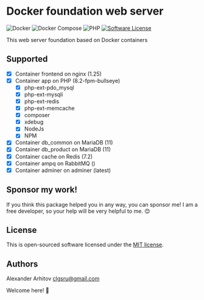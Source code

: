 Docker foundation web server
==============

![Docker][ico-docker-support]
![Docker Compose][ico-docker-compose-support]
![PHP][ico-php-support]
[![Software License][ico-license]][link-license]

This web server foundation based on Docker containers

## Supported
* [x] Container frontend on nginx (1.25)
* [x] Container app on PHP (8.2-fpm-bullseye)
  * [x] php-ext-pdo_mysql
  * [x] php-ext-mysqli
  * [x] php-ext-redis
  * [x] php-ext-memcache
  * [x] composer
  * [x] xdebug
  * [x] NodeJs
  * [x] NPM
* [x] Container db_common on MariaDB (11)
* [x] Container db_product on MariaDB (11)
* [x] Container cache on Redis (7.2)
* [x] Container ampq on RabbitMQ ()
* [x] Container adminer on adminer (latest)

## Sponsor my work!
If you think this package helped you in any way, you can sponsor me! I am a free developer, so your help will be very helpful to me. :blush:

## License
This is open-sourced software licensed under the [MIT license][link-license].

## Authors
Alexander Arhitov [clgsru@gmail.com](mailto:clgsru@gmail.com)

Welcome here! :metal:

[ico-docker-support]: https://img.shields.io/badge/docker-24.0.5-blue.svg
[ico-docker-compose-support]: https://img.shields.io/badge/docker_compose-1.25.0-blue.svg
[ico-php-support]: https://img.shields.io/badge/PHP-8.2-blue.svg
[ico-license]: https://img.shields.io/badge/license-MIT-brightgreen.svg
[link-license]: LICENSE.md
